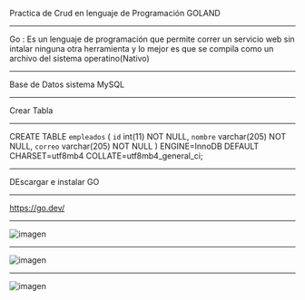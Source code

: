 Practica de Crud en lenguaje de Programación GOLAND
******************************************************************
Go : Es un lenguaje de programación que permite correr un servicio web sin intalar ninguna otra herramienta y lo mejor es que se compila como un archivo del sistema operatino(Nativo)
*******************************************************************
Base de Datos  sistema MySQL
****************************************************************
Crear Tabla
********************************************************************
CREATE TABLE `empleados` (
  `id` int(11) NOT NULL,
  `nombre` varchar(205) NOT NULL,
  `correo` varchar(205) NOT NULL
) ENGINE=InnoDB DEFAULT CHARSET=utf8mb4 COLLATE=utf8mb4_general_ci;
*****************************************************************************
DEscargar e instalar GO
*****************************************************************************
https://go.dev/
***********************************************************************************
![imagen](https://github.com/user-attachments/assets/f104453e-0e47-40e4-9393-a6cab765b631)
********************************************************************************************
![imagen](https://github.com/user-attachments/assets/f9cf0458-fb7b-417e-93b1-8e38e886a4ab)
************************************************************************************************
![imagen](https://github.com/user-attachments/assets/46746a14-5bea-43b7-ad72-365833b24ff2)


